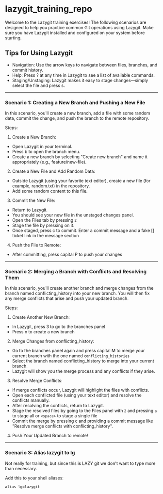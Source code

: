 # lazygit_training_repo

Welcome to the Lazygit training exercises! The following scenarios are designed to help you practice common Git operations using Lazygit. Make sure you have Lazygit installed and configured on your system before starting.

## Tips for Using Lazygit
*	Navigation: Use the arrow keys to navigate between files, branches, and commit history.
*	Help: Press ? at any time in Lazygit to see a list of available commands.
*	Staging/Unstaging: Lazygit makes it easy to stage changes—simply select the file and press s.
---

### Scenario 1: Creating a New Branch and Pushing a New File

In this scenario, you'll create a new branch, add a file with some random data, commit the change, and push the branch to the remote repository.

Steps:
1. Create a New Branch:
*   Open Lazygit in your terminal.
*	Press b to open the branch menu.
*	Create a new branch by selecting "Create new branch" and name it appropriately (e.g., feature/new-file).
2.	Create a New File and Add Random Data:
*	Outside Lazygit (using your favorite text editor), create a new file (for example, random.txt) in the repository.
*	Add some random content to this file.
3.	Commit the New File:
*	Return to Lazygit.
*	You should see your new file in the unstaged changes panel.
*	Open the Files tab by pressing `2`
*	Stage the file by pressing <space> on it.
*	Once staged, press c to commit. Enter a commit message and a fake [] ticket link in the message section
4.	Push the File to Remote:
*	After committing, press capital P to push your changes
---

### Scenario 2: Merging a Branch with Conflicts and Resolving Them

In this scenario, you'll create another branch and merge changes from the branch named conflicting_history into your new branch. You will then fix any merge conflicts that arise and push your updated branch.

Steps:
1.	Create Another New Branch:
*	In Lazygit, press 3 to go to the branches panel
*	Press n to create a new branch
2.	Merge Changes from conflicting_history:
*	Go to the branches panel again and press capital M to merge your current branch with the one named `conflicting_histories`
*	Select the branch named conflicting_history to merge into your current branch.
*	Lazygit will show you the merge process and any conflicts if they arise.
3.	Resolve Merge Conflicts:
*	If merge conflicts occur, Lazygit will highlight the files with conflicts.
*	Open each conflicted file (using your text editor) and resolve the conflicts manually.
*	After resolving the conflicts, return to Lazygit.
*	Stage the resolved files by going to the Files panel with `2` and pressing `a` to stage all or `<space>` to stage a single file
*	Commit the merge by pressing c and providing a commit message like "Resolve merge conflicts with conflicting_history".
4.	Push Your Updated Branch to remote!
---

### Scenario 3: Alias lazygit to lg

Not really for training, but since this is LAZY git we don't want to type more than necessary.

Add this to your shell aliases:

```
alias lg=lazygit
```
